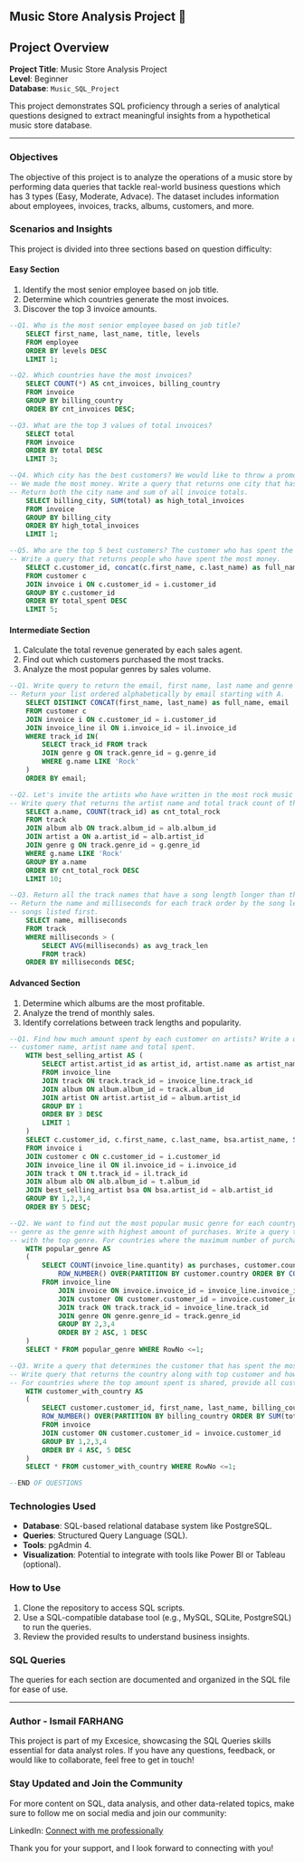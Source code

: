 ## **Music Store Analysis Project** 🎵  

## Project Overview
**Project Title**: Music Store Analysis Project  
**Level**: Beginner  
**Database**: `Music_SQL_Project`

This project demonstrates SQL proficiency through a series of analytical questions designed to extract meaningful insights from a hypothetical music store database.  

---
### **Objectives**
The objective of this project is to analyze the operations of a music store by performing data queries that tackle real-world business questions which has 3 types (Easy, Moderate, Advace). The dataset includes information about employees, invoices, tracks, albums, customers, and more. 

### **Scenarios and Insights**  
This project is divided into three sections based on question difficulty:  

#### **Easy Section**  
1. Identify the most senior employee based on job title.  
2. Determine which countries generate the most invoices.  
3. Discover the top 3 invoice amounts.

```sql
--Q1. Who is the most senior employee based on job title?
    SELECT first_name, last_name, title, levels
    FROM employee
    ORDER BY levels DESC
    LIMIT 1;

--Q2. Which countries have the most invoices?
    SELECT COUNT(*) AS cnt_invoices, billing_country
    FROM invoice
    GROUP BY billing_country
    ORDER BY cnt_invoices DESC;

--Q3. What are the top 3 values of total invoices?
    SELECT total
    FROM invoice
    ORDER BY total DESC
    LIMIT 3;

--Q4. Which city has the best customers? We would like to throw a promotional music festival in the city
-- We made the most money. Write a query that returns one city that has the highest sum of invoice totals.
-- Return both the city name and sum of all invoice totals.
    SELECT billing_city, SUM(total) as high_total_invoices
    FROM invoice
    GROUP BY billing_city
    ORDER BY high_total_invoices
    LIMIT 1;

--Q5. Who are the top 5 best customers? The customer who has spent the most money will be declared the best customers.
-- Write a query that returns people who have spent the most money.
    SELECT c.customer_id, concat(c.first_name, c.last_name) as full_name, SUM(i.total) as total_spent
    FROM customer c
    JOIN invoice i ON c.customer_id = i.customer_id
    GROUP BY c.customer_id
    ORDER BY total_spent DESC
    LIMIT 5;
```

#### **Intermediate Section**  
1. Calculate the total revenue generated by each sales agent.  
2. Find out which customers purchased the most tracks.  
3. Analyze the most popular genres by sales volume.
   
```sql
--Q1. Write query to return the email, first name, last name and genre of all rock music listeners.
-- Return your list ordered alphabetically by email starting with A.
    SELECT DISTINCT CONCAT(first_name, last_name) as full_name, email
    FROM customer c
    JOIN invoice i ON c.customer_id = i.customer_id
    JOIN invoice_line il ON i.invoice_id = il.invoice_id
    WHERE track_id IN(
    	SELECT track_id FROM track
    	JOIN genre g ON track.genre_id = g.genre_id
    	WHERE g.name LIKE 'Rock'
    )
    ORDER BY email;

--Q2. Let's invite the artists who have written in the most rock music in our dataset.
-- Write query that returns the artist name and total track count of the top 10 rock bands.
    SELECT a.name, COUNT(track_id) as cnt_total_rock
    FROM track
    JOIN album alb ON track.album_id = alb.album_id
    JOIN artist a ON a.artist_id = alb.artist_id
    JOIN genre g ON track.genre_id = g.genre_id
    WHERE g.name LIKE 'Rock'
    GROUP BY a.name
    ORDER BY cnt_total_rock DESC
    LIMIT 10;

--Q3. Return all the track names that have a song length longer than the average song length.
-- Return the name and milliseconds for each track order by the song length with the longest
-- songs listed first.
    SELECT name, milliseconds
    FROM track
    WHERE milliseconds > (
    	SELECT AVG(milliseconds) as avg_track_len
    	FROM track)
    ORDER BY milliseconds DESC;

```

#### **Advanced Section**  
1. Determine which albums are the most profitable.  
2. Analyze the trend of monthly sales.  
3. Identify correlations between track lengths and popularity.

```sql
--Q1. Find how much amount spent by each customer on artists? Write a query to return
-- customer name, artist name and total spent.
    WITH best_selling_artist AS (
    	SELECT artist.artist_id as artist_id, artist.name as artist_name, SUM(invoice_line.unit_price*invoice_line.quantity) as amount_spent
    	FROM invoice_line
    	JOIN track ON track.track_id = invoice_line.track_id
    	JOIN album ON album.album_id = track.album_id
    	JOIN artist ON artist.artist_id = album.artist_id
    	GROUP BY 1
    	ORDER BY 3 DESC
    	LIMIT 1
    )
    SELECT c.customer_id, c.first_name, c.last_name, bsa.artist_name, SUM(il.unit_price*il.quantity) as Amount_spent
    FROM invoice i
    JOIN customer c ON c.customer_id = i.customer_id
    JOIN invoice_line il ON il.invoice_id = i.invoice_id
    JOIN track t ON t.track_id = il.track_id
    JOIN album alb ON alb.album_id = t.album_id
    JOIN best_selling_artist bsa ON bsa.artist_id = alb.artist_id
    GROUP BY 1,2,3,4
    ORDER BY 5 DESC;

--Q2. We want to find out the most popular music genre for each country. We determine the most pupolar
-- genre as the genre with highest amount of purchases. Write a query that returns each country along
-- with the top genre. For countries where the maximum number of purchases is shared return all genres.
    WITH popular_genre AS
    (
    	SELECT COUNT(invoice_line.quantity) as purchases, customer.country, genre.name, genre.genre_id,
    		ROW_NUMBER() OVER(PARTITION BY customer.country ORDER BY COUNT(invoice_line.quantity) DESC) as RowNo
    	FROM invoice_line
    		JOIN invoice ON invoice.invoice_id = invoice_line.invoice_id
    		JOIN customer ON customer.customer_id = invoice.customer_id
    		JOIN track ON track.track_id = invoice_line.track_id
    		JOIN genre ON genre.genre_id = track.genre_id
    		GROUP BY 2,3,4
    		ORDER BY 2 ASC, 1 DESC
    )
    SELECT * FROM popular_genre WHERE RowNo <=1;

--Q3. Write a query that determines the customer that has spent the most on music for each country.
-- Write query that returns the country along with top customer and how much they spent.
-- For countries where the top amount spent is shared, provide all customers who spent this amount.
    WITH customer_with_country AS
    (
    	SELECT customer.customer_id, first_name, last_name, billing_country, SUM(total) as total_spending,
    	ROW_NUMBER() OVER(PARTITION BY billing_country ORDER BY SUM(total) DESC) AS RowNo
    	FROM invoice
    	JOIN customer ON customer.customer_id = invoice.customer_id
    	GROUP BY 1,2,3,4
    	ORDER BY 4 ASC, 5 DESC
    )
    SELECT * FROM customer_with_country WHERE RowNo <=1;

--END OF QUESTIONS

```
### **Technologies Used**  
- **Database**: SQL-based relational database system like PostgreSQL.  
- **Queries**: Structured Query Language (SQL).
- **Tools**: pgAdmin 4. 
- **Visualization**: Potential to integrate with tools like Power BI or Tableau (optional).  

### **How to Use**  
1. Clone the repository to access SQL scripts.  
2. Use a SQL-compatible database tool (e.g., MySQL, SQLite, PostgreSQL) to run the queries.  
3. Review the provided results to understand business insights.  

### **SQL Queries**  
The queries for each section are documented and organized in the SQL file for ease of use.  

---

### **Author - Ismail FARHANG**  
This project is part of my Excesice, showcasing the SQL Queries skills essential for data analyst roles. If you have any questions, feedback, or would like to collaborate, feel free to get in touch!

### **Stay Updated and Join the Community** 
For more content on SQL, data analysis, and other data-related topics, make sure to follow me on social media and join our community:

LinkedIn: [Connect with me professionally](https://www.linkedin.com/in/ismailfarhang01/)

Thank you for your support, and I look forward to connecting with you!
